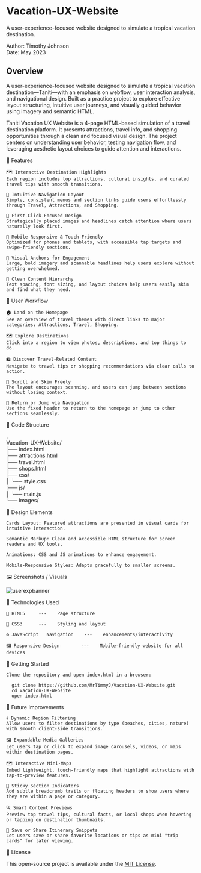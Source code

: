 # Vacation-UX-Website
A user-experience-focused website designed to simulate a tropical vacation destination.

Author: Timothy Johnson <br>
Date: May 2023

## Overview

A user-experience-focused website designed to simulate a tropical vacation destination—Taniti—with an emphasis on webflow, user interaction analysis, and navigational design.
Built as a practice project to explore effective layout structuring, intuitive user journeys, and visually guided behavior using imagery and semantic HTML.

Taniti Vacation UX Website is a 4-page HTML-based simulation of a travel destination platform.
It presents attractions, travel info, and shopping opportunities through a clean and focused visual design.
The project centers on understanding user behavior, testing navigation flow, and leveraging aesthetic layout choices to guide attention and interactions.

🧩 Features

    🗺️ Interactive Destination Highlights
    Each region includes top attractions, cultural insights, and curated travel tips with smooth transitions.
    
    🧭 Intuitive Navigation Layout
    Simple, consistent menus and section links guide users effortlessly through Travel, Attractions, and Shopping.
    
    🧠 First-Click-Focused Design
    Strategically placed images and headlines catch attention where users naturally look first.
    
    🧍 Mobile-Responsive & Touch-Friendly
    Optimized for phones and tablets, with accessible tap targets and swipe-friendly sections.
    
    📸 Visual Anchors for Engagement
    Large, bold imagery and scannable headlines help users explore without getting overwhelmed.
    
    📏 Clean Content Hierarchy
    Text spacing, font sizing, and layout choices help users easily skim and find what they need.

🔄 User Workflow

    🏠 Land on the Homepage
    See an overview of travel themes with direct links to major categories: Attractions, Travel, Shopping.

    🗺️ Explore Destinations
    Click into a region to view photos, descriptions, and top things to do.

    🛍️ Discover Travel-Related Content
    Navigate to travel tips or shopping recommendations via clear calls to action.

    🧭 Scroll and Skim Freely
    The layout encourages scanning, and users can jump between sections without losing context.

    🔁 Return or Jump via Navigation
    Use the fixed header to return to the homepage or jump to other sections seamlessly.

📁 Code Structure

.<br>
Vacation-UX-Website/<br>
├── index.html<br>
├── attractions.html<br>
├── travel.html<br>
├── shops.html<br>
├── css/<br>
│   └── style.css<br>
├── js/<br>
│   └── main.js<br>
└── images/<br>

🎨 Design Elements

    Cards Layout: Featured attractions are presented in visual cards for intuitive interaction.

    Semantic Markup: Clean and accessible HTML structure for screen readers and UX tools.

    Animations: CSS and JS animations to enhance engagement.

    Mobile-Responsive Styles: Adapts gracefully to smaller screens.

🖼️ Screenshots / Visuals

![userexpbanner](https://github.com/user-attachments/assets/0d780e34-1466-4885-868a-608fb2cbced1)

🧰 Technologies Used

    🧱 HTML5	    ---    Page structure
    
    🎨 CSS3	    ---    Styling and layout
    
    ⚙️ JavaScript	Navigation    ---    enhancements/interactivity
    
    🖼️ Responsive Design	    ---    Mobile-friendly website for all devices

🚀 Getting Started

    Clone the repository and open index.html in a browser:

      git clone https://github.com/MrTimmyJ/Vacation-UX-Website.git
      cd Vacation-UX-Website
      open index.html

🌱 Future Improvements
    
    🌀 Dynamic Region Filtering
    Allow users to filter destinations by type (beaches, cities, nature) with smooth client-side transitions.
    
    🖼️ Expandable Media Galleries
    Let users tap or click to expand image carousels, videos, or maps within destination pages.
    
    🗺️ Interactive Mini-Maps
    Embed lightweight, touch-friendly maps that highlight attractions with tap-to-preview features.
    
    🧭 Sticky Section Indicators
    Add subtle breadcrumb trails or floating headers to show users where they are within a page or category.
    
    🔍 Smart Content Previews
    Preview top travel tips, cultural facts, or local shops when hovering or tapping on destination thumbnails.
    
    📩 Save or Share Itinerary Snippets
    Let users save or share favorite locations or tips as mini "trip cards" for later viewing.


🪪 License

This open-source project is available under the [MIT License](https://opensource.org/license/mit).
